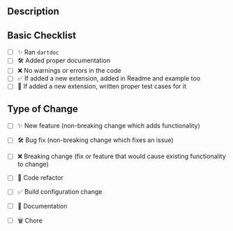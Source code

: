 <!--
  Thanks for contributing!

  Provide a description of your changes below and a general summary in the title

  Please look at the following checklist to ensure that your PR can be accepted quickly:
-->

## Description

<!--- Describe your changes in detail -->

## Basic Checklist

<!--- Put an `x` in all the boxes that apply: -->

- [ ] ✨ Ran `dartdoc`
- [ ] 🛠️ Added proper documentation
- [ ] ❌ No warnings or errors in the code
- [ ] ✅ If added a new extension, added in Readme and example too
- [ ] 🧪 If added a new extension, written proper test cases for it

## Type of Change

<!--- Put an `x` in all the boxes that apply: -->

- [ ] ✨ New feature (non-breaking change which adds functionality)
- [ ] 🛠️ Bug fix (non-breaking change which fixes an issue)
- [ ] ❌ Breaking change (fix or feature that would cause existing functionality to change)
- [ ] 🧹 Code refactor
- [ ] ✅ Build configuration change
- [ ] 📝 Documentation
- [ ] 🗑️ Chore


